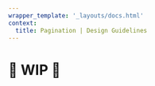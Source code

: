 ```yaml
---
wrapper_template: '_layouts/docs.html'
context:
  title: Pagination | Design Guidelines
---
```


# 🚧 WIP 🚧
